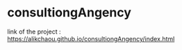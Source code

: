 # consultiongAngency
link of the project : https://alikchaou.github.io/consultiongAngency/index.html
